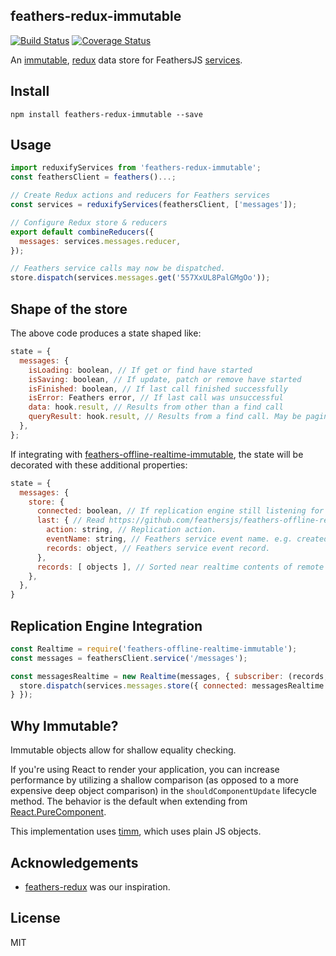 ## feathers-redux-immutable

[![Build Status](https://travis-ci.org/collegepulse/feathers-redux-immutable.svg?branch=master)](https://travis-ci.org/collegepulse/feathers-redux-immutable)
[![Coverage Status](https://coveralls.io/repos/github/collegepulse/feathers-redux-immutable/badge.svg?branch=master)](https://coveralls.io/github/collegepulse/feathers-redux-immutable?branch=master)

An [immutable][1], [redux][2] data store for FeathersJS [services][3].

## Install

```
npm install feathers-redux-immutable --save
```

## Usage

```js
import reduxifyServices from 'feathers-redux-immutable';
const feathersClient = feathers()...;

// Create Redux actions and reducers for Feathers services
const services = reduxifyServices(feathersClient, ['messages']);

// Configure Redux store & reducers
export default combineReducers({
  messages: services.messages.reducer,
});

// Feathers service calls may now be dispatched.
store.dispatch(services.messages.get('557XxUL8PalGMgOo'));
```

## Shape of the store

The above code produces a state shaped like:
```javascript
state = {
  messages: {
    isLoading: boolean, // If get or find have started
    isSaving: boolean, // If update, patch or remove have started
    isFinished: boolean, // If last call finished successfully
    isError: Feathers error, // If last call was unsuccessful
    data: hook.result, // Results from other than a find call
    queryResult: hook.result, // Results from a find call. May be paginated.
  },
};
```

If integrating with [feathers-offline-realtime-immutable][5], the state will be decorated with these additional properties:

```javascript
state = {
  messages: {
    store: {
      connected: boolean, // If replication engine still listening for Feathers service events
      last: { // Read https://github.com/feathersjs/feathers-offline-realtime#event-information.
        action: string, // Replication action.
        eventName: string, // Feathers service event name. e.g. created
        records: object, // Feathers service event record.
      },
      records: [ objects ], // Sorted near realtime contents of remote service
    },
  },
}
```

## Replication Engine Integration

```javascript
const Realtime = require('feathers-offline-realtime-immutable');
const messages = feathersClient.service('/messages');

const messagesRealtime = new Realtime(messages, { subscriber: (records, last) => {
  store.dispatch(services.messages.store({ connected: messagesRealtime.connected, last, records }));
} });
```

## Why Immutable?

Immutable objects allow for shallow equality checking.

If you're using React to render your application, you can increase performance by utilizing a shallow comparison (as opposed to a more expensive deep object comparison) in the `shouldComponentUpdate` lifecycle method. The behavior is the default when extending from [React.PureComponent][4].

This implementation uses [timm][1], which uses plain JS objects.

## Acknowledgements
- [feathers-redux](https://github.com/feathersjs/feathers-redux) was our inspiration.

## License

MIT

[1]: http://guigrpa.github.io/timm/
[2]: http://redux.js.org/
[3]: https://docs.feathersjs.com/api/services
[4]: https://facebook.github.io/react/docs/react-api.html#react.purecomponent
[5]: https://github.com/collegepulse/feathers-offline-realtime-immutable
